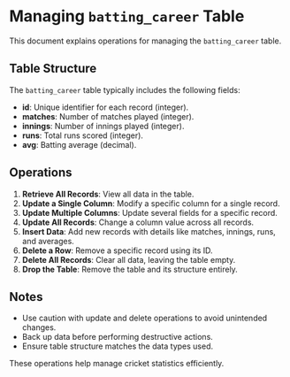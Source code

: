 # Managing `batting_career` Table

This document explains operations for managing the `batting_career` table.

## Table Structure
The `batting_career` table typically includes the following fields:

- **id**: Unique identifier for each record (integer).
- **matches**: Number of matches played (integer).
- **innings**: Number of innings played (integer).
- **runs**: Total runs scored (integer).
- **avg**: Batting average (decimal).

## Operations

1. **Retrieve All Records**: View all data in the table.
2. **Update a Single Column**: Modify a specific column for a single record.
3. **Update Multiple Columns**: Update several fields for a specific record.
4. **Update All Records**: Change a column value across all records.
5. **Insert Data**: Add new records with details like matches, innings, runs, and averages.
6. **Delete a Row**: Remove a specific record using its ID.
7. **Delete All Records**: Clear all data, leaving the table empty.
8. **Drop the Table**: Remove the table and its structure entirely.

## Notes
- Use caution with update and delete operations to avoid unintended changes.
- Back up data before performing destructive actions.
- Ensure table structure matches the data types used.

These operations help manage cricket statistics efficiently.

